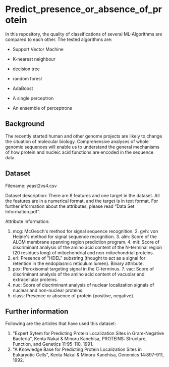 # Predict_presence_or_absence_of_protein

In this repository, the quality of classifications of several ML-Algorithms are compared to each other. The tested algorithms are: 
* Support Vector Machine 

* K-nearest neighbour 

* decision tree 

* random forest 

* AdaBoost 

* A single perceptron 

* An ensemble of perceptrons

## Background

The recently started human and other genome projects are likely to change the situation of molecular biology. Comprehensive analyses of whole genomic sequences will enable us to understand the general mechanisms of how protein and nucleic acid functions are encoded in the sequence data. 

## Dataset 

Filename: yeast2vs4.csv 

Dataset description: 
There are 8 features and one target in the dataset. All the features are in a numerical format, and the target is in text format. For further information about the attributes, please read “Data Set Information.pdf”.

Attribute Information:
1. mcg: McGeoch's method for signal sequence recognition. 2. gvh: von Heijne's method for signal sequence recognition. 3. alm: Score of the ALOM membrane spanning region prediction program. 4. mit: Score of discriminant analysis of the amino acid content of the N-terminal region (20 residues long) of mitochondrial and non-mitochondrial proteins.
5. erl: Presence of "HDEL" substring (thought to act as a signal for retention in the endoplasmic reticulum lumen). Binary attribute.
6. pox: Peroxisomal targeting signal in the C-terminus. 7. vac: Score of discriminant analysis of the amino acid content of vacuolar and extracellular proteins.
8. nuc: Score of discriminant analysis of nuclear localization signals of nuclear and non-nuclear proteins.
9. class: Presence or absence of protein {positive, negative}.

## Further information 

Following are the articles that have used this dataset:
1. "Expert Sytem for Predicting Protein Localization Sites in Gram-Negative Bacteria", Kenta Nakai & Minoru Kanehisa, PROTEINS: Structure, Function, and Genetics 11:95-110, 1991.
2. "A Knowledge Base for Predicting Protein Localization Sites in Eukaryotic Cells", Kenta Nakai & Minoru Kanehisa, Genomics 14:897-911, 1992.
